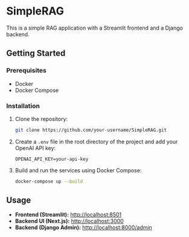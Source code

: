 # SimpleRAG

This is a simple RAG application with a Streamlit frontend and a Django backend.

## Getting Started

### Prerequisites

*   Docker
*   Docker Compose

### Installation

1.  Clone the repository:
    ```bash
    git clone https://github.com/your-username/SimpleRAG.git
    ```
2.  Create a `.env` file in the root directory of the project and add your OpenAI API key:
    ```
    OPENAI_API_KEY=your-api-key
    ```
3.  Build and run the services using Docker Compose:
    ```bash
    docker-compose up --build
    ```

## Usage

*   **Frontend (Streamlit):** [http://localhost:8501](http://localhost:8501)
*   **Backend UI (Next.js):** [http://localhost:3000](http://localhost:3000)
*   **Backend (Django Admin):** [http://localhost:8000/admin](http://localhost:8000/admin)
